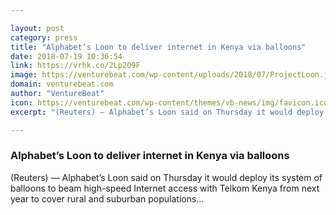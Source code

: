```yaml
---

layout: post
category: press
title: "Alphabet’s Loon to deliver internet in Kenya via balloons"
date: 2018-07-19 10:36:54
link: https://vrhk.co/2Lp2O9F
image: https://venturebeat.com/wp-content/uploads/2018/07/ProjectLoon.jpg?fit=1280%2C776&strip=all
domain: venturebeat.com
author: "VentureBeat"
icon: https://venturebeat.com/wp-content/themes/vb-news/img/favicon.ico
excerpt: "(Reuters) — Alphabet’s Loon said on Thursday it would deploy its system of balloons to beam high-speed Internet access with Telkom Kenya from next year to cover rural and suburban populations…"

---
```


### Alphabet’s Loon to deliver internet in Kenya via balloons

(Reuters) — Alphabet’s Loon said on Thursday it would deploy its system of balloons to beam high-speed Internet access with Telkom Kenya from next year to cover rural and suburban populations…